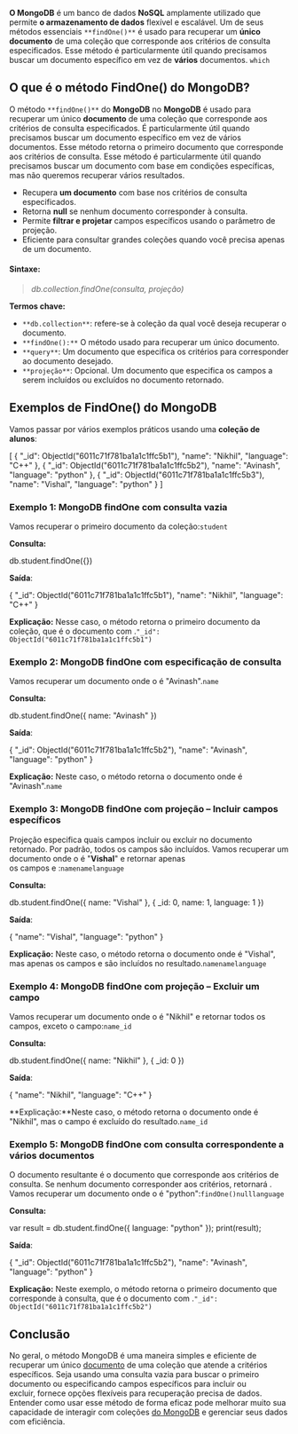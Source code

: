 **O MongoDB** é um banco de dados **NoSQL** amplamente utilizado que permite **o armazenamento de dados** flexível e escalável. Um de seus métodos essenciais `**findOne()**` é usado para recuperar um **único documento** de uma coleção que corresponde aos critérios de consulta especificados. Esse método é particularmente útil quando precisamos buscar um documento específico em vez de **vários** documentos. `which`

## O que é o método FindOne() do MongoDB?

O método `**findOne()**` do **MongoDB** no **MongoDB** é usado para recuperar um único **documento** de uma coleção que corresponde aos critérios de consulta especificados. É particularmente útil quando precisamos buscar um documento específico em vez de vários documentos. Esse método retorna o primeiro documento que corresponde aos critérios de consulta. Esse método é particularmente útil quando precisamos buscar um documento com base em condições específicas, mas não queremos recuperar vários resultados.

- Recupera **um documento** com base nos critérios de consulta especificados.
- Retorna **null** se nenhum documento corresponder à consulta.
- Permite **filtrar e projetar** campos específicos usando o parâmetro de projeção.
- Eficiente para consultar grandes coleções quando você precisa apenas de um documento.

#### Sintaxe:

> _db.collection.findOne(consulta, projeção)_

**Termos chave:**

- `**db.collection**`: refere-se à coleção da qual você deseja recuperar o documento.
- `**findOne():**` O método usado para recuperar um único documento.
- `**query**`: Um documento que especifica os critérios para corresponder ao documento desejado.
- `**projeção**`: Opcional. Um documento que especifica os campos a serem incluídos ou excluídos no documento retornado.

## Exemplos de FindOne() do MongoDB

Vamos passar por vários exemplos práticos usando uma **coleção de alunos**:

[
  { "_id": ObjectId("6011c71f781ba1a1c1ffc5b1"), "name": "Nikhil", "language": "C++" },
  { "_id": ObjectId("6011c71f781ba1a1c1ffc5b2"), "name": "Avinash", "language": "python" },
  { "_id": ObjectId("6011c71f781ba1a1c1ffc5b3"), "name": "Vishal", "language": "python" }
]

### Exemplo 1: MongoDB findOne com consulta vazia

Vamos recuperar o primeiro documento da coleção:`student`

**Consulta:**

db.student.findOne({})

**Saída**:

{ "_id": ObjectId("6011c71f781ba1a1c1ffc5b1"), "name": "Nikhil", "language": "C++" }

**Explicação:** Nesse caso, o método retorna o primeiro documento da coleção, que é o documento com .`"_id": ObjectId("6011c71f781ba1a1c1ffc5b1")`

### Exemplo 2: MongoDB findOne com especificação de consulta

Vamos recuperar um documento onde o é "Avinash".`name`

**Consulta:**

db.student.findOne({ name: "Avinash" })

**Saída**:

{ "_id": ObjectId("6011c71f781ba1a1c1ffc5b2"), "name": "Avinash", "language": "python" }

**Explicação:** Neste caso, o método retorna o documento onde é "Avinash".`name`

### Exemplo 3: MongoDB findOne com projeção – Incluir campos específicos

Projeção especifica quais campos incluir ou excluir no documento retornado. Por padrão, todos os campos são incluídos. Vamos recuperar um documento onde o é "**Vishal**" e retornar apenas os campos e :`namenamelanguage`

**Consulta:**

db.student.findOne({ name: "Vishal" }, { _id: 0, name: 1, language: 1 })

**Saída**:

{ "name": "Vishal", "language": "python" }

**Explicação:** Neste caso, o método retorna o documento onde é "Vishal", mas apenas os campos e são incluídos no resultado.`namenamelanguage`

### Exemplo 4: MongoDB findOne com projeção – Excluir um campo

Vamos recuperar um documento onde o é "Nikhil" e retornar todos os campos, exceto o campo:`name_id`

**Consulta:**

db.student.findOne({ name: "Nikhil" }, { _id: 0 })

**Saída**:

{ "name": "Nikhil", "language": "C++" }

**Explicação:**Neste caso, o método retorna o documento onde é "Nikhil", mas o campo é excluído do resultado.`name_id`

### Exemplo 5: MongoDB findOne com consulta correspondente a vários documentos

O documento resultante é o documento que corresponde aos critérios de consulta. Se nenhum documento corresponder aos critérios, retornará . Vamos recuperar um documento onde o é "python":`findOne()nulllanguage`

**Consulta:**

var result = db.student.findOne({ language: "python" });
print(result);

**Saída**:

{ "_id": ObjectId("6011c71f781ba1a1c1ffc5b2"), "name": "Avinash", "language": "python" }

**Explicação:** Neste exemplo, o método retorna o primeiro documento que corresponde à consulta, que é o documento com .`"_id": ObjectId("6011c71f781ba1a1c1ffc5b2")`

## **Conclusão**

No geral, o método MongoDB é uma maneira simples e eficiente de recuperar um único [documento](https://www.geeksforgeeks.org/mongodb-database-collection-and-document/) de uma coleção que atende a critérios específicos. Seja usando uma consulta vazia para buscar o primeiro documento ou especificando campos específicos para incluir ou excluir, fornece opções flexíveis para recuperação precisa de dados. Entender como usar esse método de forma eficaz pode melhorar muito sua capacidade de interagir com coleções [do MongoDB](https://www.geeksforgeeks.org/mongodb-an-introduction/) e gerenciar seus dados com eficiência.